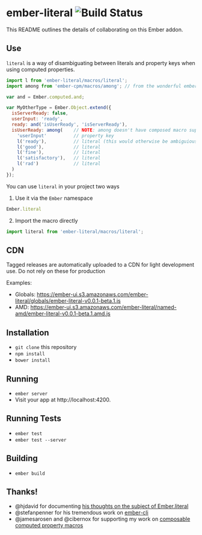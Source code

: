 # ember-literal ![Build Status](https://travis-ci.org/TrueNorth/ember-literal.svg)


This README outlines the details of collaborating on this Ember addon.

## Use
`literal` is a way of disambiguating between literals and property keys when using computed properties.

````javascript
import l from 'ember-literal/macros/literal';
import among from 'ember-cpm/macros/among'; // from the wonderful ember-cpm library

var and = Ember.computed.and;

var MyOtherType = Ember.Object.extend({
  isServerReady: false,
  userInput: 'ready',
  ready: and('isUserReady', 'isServerReady'),
  isUserReady: among(    // NOTE: among doesn't have composed macro support, but it soon will!
    'userInput'          // property key
    l('ready'),          // literal (this would otherwise be ambiguious without using "literal")
    l('good'),           // literal
    l('fine'),           // literal
    l('satisfactory'),   // literal
    l('rad')             // literal
  )
});
````
You can use `literal` in your project two ways

1. Use it via the `Ember` namespace
````javascript
Ember.literal
````
2. Import the macro directly
````javascript
import literal from 'ember-literal/macros/literal';
````

## CDN
Tagged releases are automatically uploaded to a CDN for light development use. Do not rely on these for production

Examples:

* Globals: https://ember-ui.s3.amazonaws.com/ember-literal/globals/ember-literal-v0.0.1-beta.1.js
* AMD: https://ember-ui.s3.amazonaws.com/ember-literal/named-amd/ember-literal-v0.0.1-beta.1.amd.js

## Installation

* `git clone` this repository
* `npm install`
* `bower install`

## Running

* `ember server`
* Visit your app at http://localhost:4200.

## Running Tests

* `ember test`
* `ember test --server`

## Building

* `ember build`


## Thanks!
* @hjdavid for documenting [his thoughts on the subject of Ember.literal](https://gist.github.com/hjdivad/8308522)
* @stefanpenner for his tremendous work on [ember-cli](http://www.ember-cli.com/)
* @jamesarosen and @cibernox for supporting my work on [composable computed property macros](https://github.com/jamesarosen/ember-cpm#composable-computed-property-macros)
